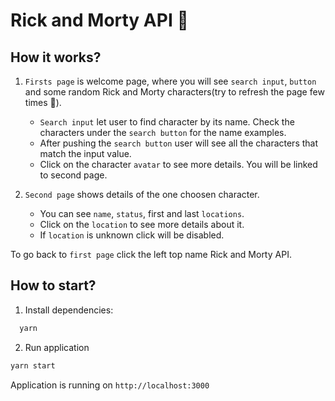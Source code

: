 # Rick and Morty API :vulcan_salute:

## How it works?

1. `Firsts page` is welcome page, where you will see `search input`, `button` and some random Rick and Morty characters(try to refresh the page few times :exploding_head:).

   - `Search input` let user to find character by its name. Check the characters under the `search button` for the name examples.
   - After pushing the `search button` user will see all the characters that match the input value.
   - Click on the character `avatar` to see more details. You will be linked to second page.

2. `Second page` shows details of the one choosen character.

   - You can see `name`, `status`, first and last `locations`.
   - Click on the `location` to see more details about it.
   - If `location` is unknown click will be disabled.

To go back to `first page` click the left top name Rick and Morty API.

## How to start?

1. Install dependencies:

```sh
  yarn
```

2. Run application

```sh
yarn start
```

Application is running on `http://localhost:3000`
